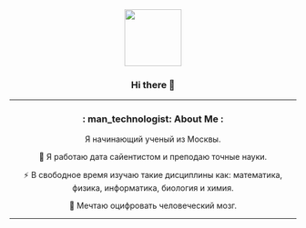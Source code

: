 <div id="header" align="center">
  <img src="https://media.giphy.com/media/M9gbBd9nbDrOTu1Mqx/giphy.gif" width="100"/>
  <div id="badges">
    
### Hi there 👋
---

### : man_technologist: About Me :
Я начинающий ученый из Москвы.

🔭 Я работаю дата сайентистом и преподаю точные науки.

⚡ В свободное время изучаю такие дисциплины как: математика, физика, информатика, биология и химия.

🌱 Мечтаю оцифровать человеческий мозг.


---
